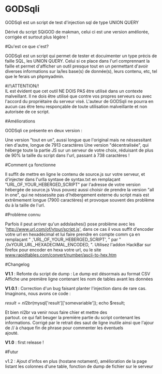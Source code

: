 # GODSqli
GODSqli est un script de test d'injection sql de type UNION QUERY

Dérivé du script SQiGOD de makman, celui ci est une version améliorée, corrigée et surtout plus légère !

#Qu'est ce que c'est?

GODSqli est un script qui permet de tester et docuimenter un type précis de faille SQL, les UNION QUERY.
Celui si ce place dans l'url comprennant la faille et permet d'afficher un outil presque tout en un permettant d'avoir diverses informations sur la/les base(s) de donnée(s), leurs contenu, etc, tel que le ferais un phpmyadmin.

#/!\ATTENTION/!\
IL est évident que cet outil NE DOIS PAS être utilisé dans un contexte malveillant. Il ne dois être utilisé que contre vos propres serveurs ou avec l'accord du propriétaire du serveur visé. L'auteur de GODSqli ne pourra en aucun cas être tenu responçable de toute utilisation malveillante et non autorisée de ce script.

#Améliorations 

GODSqli ce présente en deux version : 

  Une version "tout en un", aussi longue que l'original mais ne néssessitant rien d'autre, longue de 7913 caractères
  Une version "décentralisée", qui héberge toute la partie JS sur un serveur de votre choix, réduisant de plus de 90% la taille du script dans l'url, passant à 738 caractères !

#Comment ça fonctionne

Il suffit de mettre en ligne le contenu de source.js sur votre serveur, et d'injecter dans l'urlla syntaxe de syntax.txt en remplaçant "URL_OF_YOUR_HEBERGED_SCRIPT" par l'adresse de votre version hébergée de source.js
Vous pouvez aussi choisir de prendre la version "all in one", qui ne néssessite pas d'hébergement externe du script mais est extrêmement longue (7900 caractères) et provoque souvent des problème du à la taille de l'url.

#Problème connu

Parfois il peut arriver qu'un addslashes() pose problème avec les 'http://www.url.com/of/ytour/script.js', dans ce cas il vous suffit d'encoder votre url en hexadécimal et lui faire prendre en compte comm ça en remplaçant " ,'URL_OF_YOUR_HEBERGED_SCRIPT', " par " ,0xYOUR_URL_HEXADECIMAL_ENCODED, ".
Utilisez l'addon HackBar sur firefox pour encoder en hexa votre url, ou le site www.rapidtables.com/convert/number/ascii-to-hex.htm 

#Changelog

**V1.1** : 
Refonte du script de dump : 
Le dump est désormais au format CSV
Affiche une première ligne contenant les nom de tables avant les données

**V1.0.1** : Correction d'un bug faisant planter l'injection dans de rare cas. 
Imaginons, nous avons ce code : 

$result = nl2br($mysql['result']['somevariable']);
echo $result;

Et bien nl2br va venir nous faire chier et mettre des <br /> partout. ce qui fait beuger la première partie du script contenant les informations. Corrigé par le retrait des saut de ligne inutile ainsi que l'ajour de // à chaque fin de phrase pour commenter les éventuels <br /> ajouté.


**V1.0** : first release !

#Futur 

v1.2 : Ajout d'infos en plus (hostane notament), amélioration de la page listant les colonnes d'une table, fonction de dump de fichier sur le serveur
